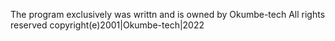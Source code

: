 The program exclusively was writtn and is owned by Okumbe-tech
All rights reserved
copyright(e)2001|Okumbe-tech|2022